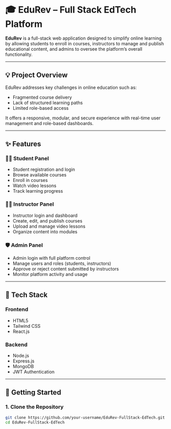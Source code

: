 # 🎓 EduRev – Full Stack EdTech Platform

**EduRev** is a full-stack web application designed to simplify online learning by allowing students to enroll in courses, instructors to manage and publish educational content, and admins to oversee the platform’s overall functionality.

---

## 💡 Project Overview

EduRev addresses key challenges in online education such as:

- Fragmented course delivery
- Lack of structured learning paths
- Limited role-based access

It offers a responsive, modular, and secure experience with real-time user management and role-based dashboards.

---

## ✨ Features

### 🧑‍🎓 Student Panel
- Student registration and login
- Browse available courses
- Enroll in courses
- Watch video lessons
- Track learning progress

### 👨‍🏫 Instructor Panel
- Instructor login and dashboard
- Create, edit, and publish courses
- Upload and manage video lessons
- Organize content into modules

### 🛡️ Admin Panel
- Admin login with full platform control
- Manage users and roles (students, instructors)
- Approve or reject content submitted by instructors
- Monitor platform activity and usage

---

## 🔧 Tech Stack

### Frontend
- HTML5
- Tailwind CSS
- React.js

### Backend
- Node.js
- Express.js
- MongoDB
- JWT Authentication

---

## 🚀 Getting Started

### 1. Clone the Repository
```bash
git clone https://github.com/your-username/EduRev-FullStack-EdTech.git
cd EduRev-FullStack-EdTech
